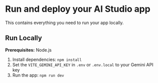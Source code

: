 # Run and deploy your AI Studio app

This contains everything you need to run your app locally.

## Run Locally

**Prerequisites:**  Node.js


1. Install dependencies:
   `npm install`
2. Set the `VITE_GEMINI_API_KEY` in `.env` or `.env.local` to your Gemini API key
3. Run the app:
   `npm run dev`
